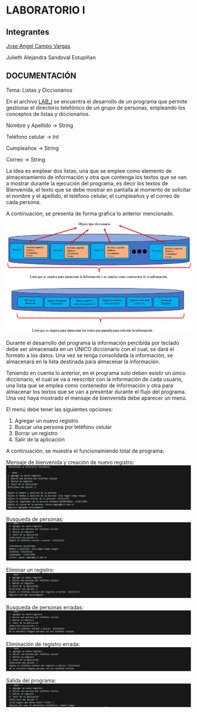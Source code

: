 # LABORATORIO I
## Integrantes
[Jose Angel Campo Vargas](https://github.com/Jose-Angel-Campo-Vargas)

Julieth Alejandra Sandoval Estupiñan

## DOCUMENTACIÓN
Tema: Listas y Diccionarios

En el archivo [LAB_I](/LABORATORIO_I/LAB_I.py) se encuentra el desarrollo de  un programa que permite gestionar el directorio telefónico de un grupo de personas, empleando los conceptos de listas y diccionarios.

Nombre y Apellido → String

Teléfono celular → Int

Cumpleaños → String

Correo → String

La idea es emplear dos listas, una que se emplee como elemento de almacenamiento de información y otra que contenga los textos que se van a mostrar durante la ejecución del programa, es decir los textos de Bienvenida, el texto que se debe mostrar en pantalla al momento de solicitar el nombre y el apellido, el teléfono celular, el cumpleaños y el correo de cada persona.

A continuación, se presenta de forma grafica lo anterior mencionado.

![REPR_DICCIONARIOS](/LABORATORIO_I/IMAGENES/REPR_DICCIONARIOS.png)

Durante el desarrollo del programa la información percibida por teclado debe ser almacenada en un UNICO diccionario con el cual, se dará el formato a los datos. Una vez se tenga consolidada la información, se almacenará en la lista destinada para almacenar la información.

Teniendo en cuenta lo anterior, en el programa solo deben existir un único diccionario, el cual se va a reescribir con la información de cada usuario, una lista que se emplea como contenedor de información
y otra para almacenar los textos que se van a presentar durante el flujo del programa. Una vez haya mostrado el mensaje de bienvenida debe aparecer un menú.

El menú debe tener las siguientes opciones:
1. Agregar un nuevo registro
2. Buscar una persona por teléfono celular
3. Borrar un registro
4. Salir de la aplicación

A continuación, se muestra el funcionamiendo total de programa:

Mensaje de bienvenida y creación de nuevo registro:
![NUEVO_REGISTRO](/LABORATORIO_I/IMAGENES/NUEVO_REGISTRO.png)

Busqueda de personas:
![BUSQUEDA_PERSONAS](/LABORATORIO_I/IMAGENES/BUSQUEDA_PERSONAS.png)

Eliminar un registro:
![ELIMINAR_USUARIO](/LABORATORIO_I/IMAGENES/ELIMINAR_USUARIO.png)

Busqueda de personas erradas:
![BUSQUEDA_ERRADA](/LABORATORIO_I/IMAGENES/BUSQUEDA_ERRADA.png)

Eliminación de registro errada:
![ELIMINACION_ERRADA](/LABORATORIO_I/IMAGENES/ELIMINACION_ERRADA.png)

Salida del programa:
![SALIDA_PROGRAMA](/LABORATORIO_I/IMAGENES/SALIDA_PROGRAMA.png)
